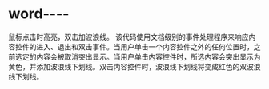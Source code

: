 # word----
鼠标点击时高亮，双击加波浪线。
该代码使用文档级别的事件处理程序来响应内容控件的进入、退出和双击事件。当用户单击一个内容控件之外的任何位置时，之前选定的内容会被取消突出显示。当用户单击内容控件时，所选内容会突出显示为黄色，并添加波浪线下划线。双击内容控件时，波浪线下划线将变成红色的双波浪线下划线。
